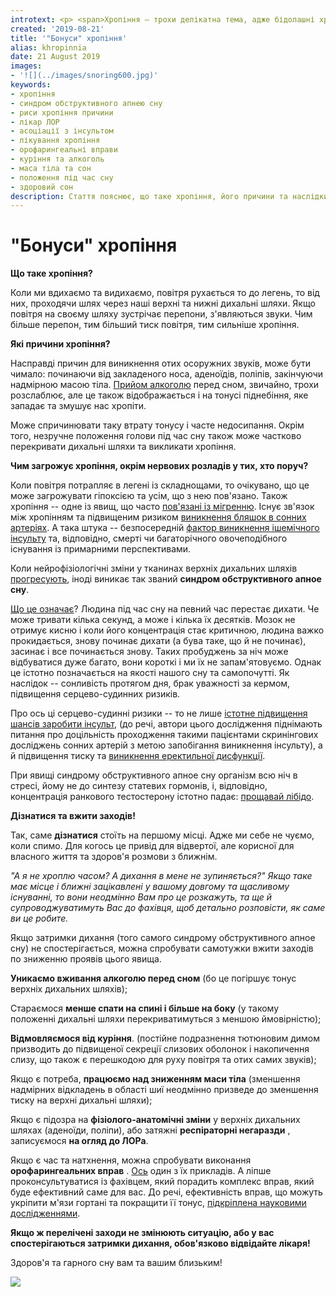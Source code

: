 ```yaml
---
introtext: <p> <span>Хропіння – трохи делікатна тема, адже бідолашні хропуни чималенько псують життя тим, хто спить поруч (чи намагається заснути), а ще, що незручно, іноді самі не підозрюють, який рейвах спричинюють, поки сплять. Але окрім значного імпакту на соціальне та особисте життя, хропіння може мати і чималі наслідки для здоров’я. </span></p>
created: '2019-08-21'
title: '"Бонуси" хропіння'
alias: khropinnia
date: 21 August 2019
images:
- '![](../images/snoring600.jpg)'
keywords:
- хропіння
- синдром обструктивного апнею сну
- риси хропіння причини
- лікар ЛОР
- асоціації з інсультом
- лікування хропіння
- орофарингеальні вправи
- куріння та алкоголь
- масa тіла та сон
- положення під час сну
- здоровий сон
description: Стаття пояснює, що таке хропіння, його причини та наслідки, зокрема синдром обструктивного апное сну, пов'язані ризики для здоров'я та огляд можливих заходів від зміни стилю життя до звернення до лікаря.
---
```


# "Бонуси" хропіння

**Що таке хропіння?**

Коли ми вдихаємо та видихаємо, повітря рухається то до легень, то від них, проходячи шлях через наші верхні та нижні дихальні шляхи. Якщо повітря на своєму шляху зустрічає перепони, з'являються звуки. Чим більше перепон, тим більший тиск повітря, тим сильніше хропіння.

**Які причини хропіння?**

Насправді причин для виникнення отих осоружних звуків, може бути чимало: починаючи від закладеного носа, аденоїдів, поліпів, закінчуючи надмірною масою тіла. [Прийом алкоголю](https://www.ncbi.nlm.nih.gov/pubmed/31128400) перед сном, звичайно, трохи розслаблює, але це також відображається і на тонусі піднебіння, яке западає та змушує нас хропіти.

Може спричинювати таку втрату тонусу і часте недосипання. Окрім того, незручне положення голови під час сну також може частково перекривати дихальні шляхи та викликати хропіння.

**Чим загрожує хропіння, окрім нервових розладів у тих, хто поруч?**

Коли повітря потрапляє в легені із складнощами, то очікувано, що це може загрожувати гіпоксією та усім, що з нею пов'язано. Також хропіння -- одне із явищ, що часто [пов'язані із мігренню](https://www.ncbi.nlm.nih.gov/pubmed/30095163). Існує зв'язок між хропінням та підвищеним ризиком [виникнення бляшок в сонних артеріях](https://www.ncbi.nlm.nih.gov/pmc/articles/PMC5940929/). А така штука -- безпосередній [фактор виникнення ішемічного інсульту](https://www.ncbi.nlm.nih.gov/pmc/articles/PMC5940929/) та, відповідно, смерті чи багаторічного овочеподібного існування із примарними перспективами.

Коли нейрофізіологічні зміни у тканинах верхніх дихальних шляхів [прогресують](https://www.ncbi.nlm.nih.gov/pubmed/29525140), іноді виникає так званий **синдром обструктивного апное сну**.

[Що це означає](https://onlinelibrary.wiley.com/doi/full/10.1111/jsr.12558)? Людина під час сну на певний час перестає дихати. Че може тривати кілька секунд, а може і кілька їх десятків. Мозок не отримує кисню і коли його концентрація стає критичною, людина важко прокидається, знову починає дихати (а бува таке, що й не починає), засинає і все починається знову. Таких пробуджень за ніч може відбуватися дуже багато, вони короткі і ми їх не запам'ятовуємо. Однак це істотно позначається на якості нашого сну та самопочутті. Як наслідок -- сонливість протягом дня, брак уважності за кермом, підвищення серцево-судинних ризиків.

Про ось ці серцево-судинні ризики -- то не лише [істотне підвищення шансів заробити інсульт](https://onlinelibrary.wiley.com/doi/full/10.1002/lary.26755), (до речі, автори цього дослідження піднімають питання про доцільність проходження такими пацієнтами скринінгових досліджень сонних артерій з метою запобігання виникнення інсульту), а й підвищення тиску та [виникнення еректильної дисфункції](https://www.ncbi.nlm.nih.gov/pubmed/29795528).

При явищі синдрому обструктивного апное сну організм всю ніч в стресі, йому не до синтезу статевих гормонів, і, відповідно, концентрація ранкового тестостерону істотно падає: [прощавай лібідо](https://academic.oup.com/jcem/article/87/7/3394/2847341).

**Дізнатися та вжити заходів!**

Так, саме **дізнатися** стоїть на першому місці. Адже ми себе не чуємо, коли спимо. Для когось це привід для відвертої, але корисної для власного життя та здоров'я розмови з ближнім.

*"А я не хроплю часом? А дихання в мене не зупиняється?" Якщо таке має місце і ближні зацікавлені у вашому довгому та щасливому існуванні, то вони неодмінно Вам про це розкажуть, та ще й супроводжуватимуть Вас до фахівця, щоб детально розповісти, як саме ви це робите.*

Якщо затримки дихання (того самого синдрому обструктивного апное сну) не спостерігається, можна спробувати самотужки вжити заходів по зниженню проявів цього явища.

**Уникаємо вживання алкоголю перед сном** (бо це погіршує тонус верхніх дихальних шляхів);

Стараємося **менше спати на спині і більше на боку** (у такому положенні дихальні шляхи перекриватимуться з меншою ймовірністю);

**Відмовляємося від куріння**. (постійне подразнення тютюновим димом призводить до підвищеної секреції слизових оболонок і накопичення слизу, що також є перешкодою для руху повітря та отих самих звуків);

Якщо є потреба, **працюємо над зниженням маси тіла** (зменшення надмірних відкладень в області шиї неодмінно призведе до зменшення тиску на верхні дихальні шляхи);

Якщо є підозра на **фізіолого-анатомічні зміни** у верхніх дихальних шляхах (аденоїди, поліпи), або затяжні **респіраторні негаразди** , записуємося **на огляд до ЛОРа**.

Якщо є час та натхнення, можна спробувати виконання **орофарингеальних вправ** . [Ось](https://www.youtube.com/watch?v=T0sCbD0ASko) один з їх прикладів. А ліпше проконсультуватися із фахівцем, який порадить комплекс вправ, який буде ефективний саме для вас. До речі, ефективність вправ, що можуть укріпити м'язи гортані та покращити її тонус, [підкріплена науковими дослідженнями](https://www.ncbi.nlm.nih.gov/pubmed/25950418).

**Якщо ж перелічені заходи не змінюють ситуацію, або у вас спостерігаються затримки дихання, обов'язково відвідайте лікаря!**

Здоров'я та гарного сну вам та вашим близьким!

![](../images/snoring600.jpg)
